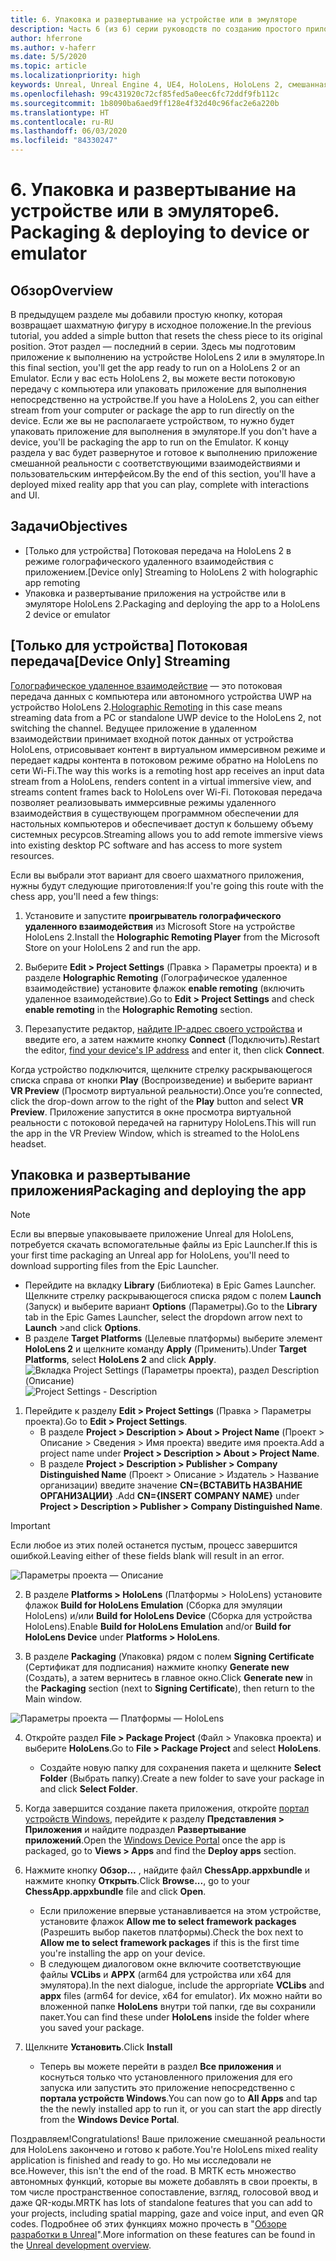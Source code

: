 ```yaml
---
title: 6. Упаковка и развертывание на устройстве или в эмуляторе
description: Часть 6 (из 6) серии руководств по созданию простого приложения для игры в шахматы с помощью Unreal Engine 4 и подключаемого модуля средств UX из набора средств для смешанной реальности
author: hferrone
ms.author: v-haferr
ms.date: 5/5/2020
ms.topic: article
ms.localizationpriority: high
keywords: Unreal, Unreal Engine 4, UE4, HoloLens, HoloLens 2, смешанная реальность, учебник, начало работы, MRTK, UXT, средства разработки пользовательского интерфейса, средства UX, документация
ms.openlocfilehash: 99c431920c72cf85fed5a0eec6fc72ddf9fb112c
ms.sourcegitcommit: 1b8090ba6aed9ff128e4f32d40c96fac2e6a220b
ms.translationtype: HT
ms.contentlocale: ru-RU
ms.lasthandoff: 06/03/2020
ms.locfileid: "84330247"
---
```

# <a name="6-packaging--deploying-to-device-or-emulator"></a><span data-ttu-id="db83e-104">6. Упаковка и развертывание на устройстве или в эмуляторе</span><span class="sxs-lookup"><span data-stu-id="db83e-104">6. Packaging & deploying to device or emulator</span></span>

## <a name="overview"></a><span data-ttu-id="db83e-105">Обзор</span><span class="sxs-lookup"><span data-stu-id="db83e-105">Overview</span></span>

<span data-ttu-id="db83e-106">В предыдущем разделе мы добавили простую кнопку, которая возвращает шахматную фигуру в исходное положение.</span><span class="sxs-lookup"><span data-stu-id="db83e-106">In the previous tutorial, you added a simple button that resets the chess piece to its original position.</span></span> <span data-ttu-id="db83e-107">Этот раздел — последний в серии. Здесь мы подготовим приложение к выполнению на устройстве HoloLens 2 или в эмуляторе.</span><span class="sxs-lookup"><span data-stu-id="db83e-107">In this final section, you'll get the app ready to run on a HoloLens 2 or an Emulator.</span></span> <span data-ttu-id="db83e-108">Если у вас есть HoloLens 2, вы можете вести потоковую передачу с компьютера или упаковать приложение для выполнения непосредственно на устройстве.</span><span class="sxs-lookup"><span data-stu-id="db83e-108">If you have a HoloLens 2, you can either stream from your computer or package the app to run directly on the device.</span></span> <span data-ttu-id="db83e-109">Если же вы не располагаете устройством, то нужно будет упаковать приложение для выполнения в эмуляторе.</span><span class="sxs-lookup"><span data-stu-id="db83e-109">If you don't have a device, you'll be packaging the app to run on the Emulator.</span></span> <span data-ttu-id="db83e-110">К концу раздела у вас будет развернутое и готовое к выполнению приложение смешанной реальности с соответствующими взаимодействиями и пользовательским интерфейсом.</span><span class="sxs-lookup"><span data-stu-id="db83e-110">By the end of this section, you'll have a deployed mixed reality app that you can play, complete with interactions and UI.</span></span>

## <a name="objectives"></a><span data-ttu-id="db83e-111">Задачи</span><span class="sxs-lookup"><span data-stu-id="db83e-111">Objectives</span></span>

* <span data-ttu-id="db83e-112">[Только для устройства] Потоковая передача на HoloLens 2 в режиме голографического удаленного взаимодействия с приложением.</span><span class="sxs-lookup"><span data-stu-id="db83e-112">[Device only] Streaming to HoloLens 2 with holographic app remoting</span></span>
* <span data-ttu-id="db83e-113">Упаковка и развертывание приложения на устройстве или в эмуляторе HoloLens 2.</span><span class="sxs-lookup"><span data-stu-id="db83e-113">Packaging and deploying the app to a HoloLens 2 device or emulator</span></span>

## <a name="device-only-streaming"></a><span data-ttu-id="db83e-114">[Только для устройства] Потоковая передача</span><span class="sxs-lookup"><span data-stu-id="db83e-114">[Device Only] Streaming</span></span>
<span data-ttu-id="db83e-115">[Голографическое удаленное взаимодействие](https://docs.microsoft.com/windows/mixed-reality/add-holographic-remoting) — это потоковая передача данных с компьютера или автономного устройства UWP на устройство HoloLens 2.</span><span class="sxs-lookup"><span data-stu-id="db83e-115">[Holographic Remoting](https://docs.microsoft.com/windows/mixed-reality/add-holographic-remoting) in this case means streaming data from a PC or standalone UWP device to the HoloLens 2, not switching the channel.</span></span> <span data-ttu-id="db83e-116">Ведущее приложение в удаленном взаимодействии принимает входной поток данных от устройства HoloLens, отрисовывает контент в виртуальном иммерсивном режиме и передает кадры контента в потоковом режиме обратно на HoloLens по сети Wi-Fi.</span><span class="sxs-lookup"><span data-stu-id="db83e-116">The way this works is a remoting host app receives an input data stream from a HoloLens, renders content in a virtual immersive view, and streams content frames back to HoloLens over Wi-Fi.</span></span> <span data-ttu-id="db83e-117">Потоковая передача позволяет реализовывать иммерсивные режимы удаленного взаимодействия в существующем программном обеспечении для настольных компьютеров и обеспечивает доступ к большему объему системных ресурсов.</span><span class="sxs-lookup"><span data-stu-id="db83e-117">Streaming allows you to add remote immersive views into existing desktop PC software and has access to more system resources.</span></span> 

<span data-ttu-id="db83e-118">Если вы выбрали этот вариант для своего шахматного приложения, нужны будут следующие приготовления:</span><span class="sxs-lookup"><span data-stu-id="db83e-118">If you're going this route with the chess app, you'll need a few things:</span></span>

1.  <span data-ttu-id="db83e-119">Установите и запустите **проигрыватель голографического удаленного взаимодействия** из Microsoft Store на устройстве HoloLens 2.</span><span class="sxs-lookup"><span data-stu-id="db83e-119">Install the **Holographic Remoting Player** from the Microsoft Store on your HoloLens 2 and run the app.</span></span>

2.  <span data-ttu-id="db83e-120">Выберите **Edit > Project Settings** (Правка > Параметры проекта) и в разделе **Holographic Remoting** (Голографическое удаленное взаимодействие) установите флажок **enable remoting** (включить удаленное взаимодействие).</span><span class="sxs-lookup"><span data-stu-id="db83e-120">Go to **Edit > Project Settings** and check **enable remoting** in the **Holographic Remoting** section.</span></span>

3.  <span data-ttu-id="db83e-121">Перезапустите редактор, [найдите IP-адрес своего устройства](https://docs.microsoft.com/windows/uwp/debug-test-perf/device-portal-hololens#connect-over-wi-fi) и введите его, а затем нажмите кнопку **Connect** (Подключить).</span><span class="sxs-lookup"><span data-stu-id="db83e-121">Restart the editor, [find your device's IP address](https://docs.microsoft.com/windows/uwp/debug-test-perf/device-portal-hololens#connect-over-wi-fi) and enter it, then click **Connect**.</span></span>

<span data-ttu-id="db83e-122">Когда устройство подключится, щелкните стрелку раскрывающегося списка справа от кнопки **Play** (Воспроизведение) и выберите вариант **VR Preview** (Просмотр виртуальной реальности).</span><span class="sxs-lookup"><span data-stu-id="db83e-122">Once you’re connected, click the drop-down arrow to the right of the **Play** button and select **VR Preview**.</span></span> <span data-ttu-id="db83e-123">Приложение запустится в окне просмотра виртуальной реальности с потоковой передачей на гарнитуру HoloLens.</span><span class="sxs-lookup"><span data-stu-id="db83e-123">This will run the app in the VR Preview Window, which is streamed to the HoloLens headset.</span></span> 

## <a name="packaging-and-deploying-the-app"></a><span data-ttu-id="db83e-124">Упаковка и развертывание приложения</span><span class="sxs-lookup"><span data-stu-id="db83e-124">Packaging and deploying the app</span></span> 

>[!NOTE]
><span data-ttu-id="db83e-125">Если вы впервые упаковываете приложение Unreal для HoloLens, потребуется скачать вспомогательные файлы из Epic Launcher.</span><span class="sxs-lookup"><span data-stu-id="db83e-125">If this is your first time packaging an Unreal app for HoloLens, you'll need to download supporting files from the Epic Launcher.</span></span> 
>- <span data-ttu-id="db83e-126">Перейдите на вкладку **Library** (Библиотека) в Epic Games Launcher. Щелкните стрелку раскрывающегося списка рядом с полем **Launch** (Запуск) и выберите вариант **Options** (Параметры).</span><span class="sxs-lookup"><span data-stu-id="db83e-126">Go to the **Library** tab in the Epic Games Launcher, select the dropdown arrow next to **Launch** >and click **Options**.</span></span> 
>- <span data-ttu-id="db83e-127">В разделе **Target Platforms** (Целевые платформы) выберите элемент **HoloLens 2** и щелкните команду **Apply** (Применить).</span><span class="sxs-lookup"><span data-stu-id="db83e-127">Under **Target Platforms**, select **HoloLens 2** and click **Apply**.</span></span> 
><span data-ttu-id="db83e-128">![Вкладка Project Settings (Параметры проекта), раздел Description (Описание)](images/unreal-uxt/6-installationoptions.PNG)</span><span class="sxs-lookup"><span data-stu-id="db83e-128">![Project Settings - Description](images/unreal-uxt/6-installationoptions.PNG)</span></span>

1.  <span data-ttu-id="db83e-129">Перейдите к разделу **Edit > Project Settings** (Правка > Параметры проекта).</span><span class="sxs-lookup"><span data-stu-id="db83e-129">Go to **Edit > Project Settings**.</span></span> 
    * <span data-ttu-id="db83e-130">В разделе **Project > Description > About > Project Name** (Проект > Описание > Сведения > Имя проекта) введите имя проекта.</span><span class="sxs-lookup"><span data-stu-id="db83e-130">Add a project name under **Project > Description > About > Project Name**.</span></span> 
    * <span data-ttu-id="db83e-131">В разделе **Project > Description > Publisher > Company Distinguished Name** (Проект > Описание > Издатель > Название организации) введите значение **CN={ВСТАВИТЬ НАЗВАНИЕ ОРГАНИЗАЦИИ}** .</span><span class="sxs-lookup"><span data-stu-id="db83e-131">Add **CN={INSERT COMPANY NAME}** under **Project > Description > Publisher > Company Distinguished Name**.</span></span>

> [!IMPORTANT]
> <span data-ttu-id="db83e-132">Если любое из этих полей останется пустым, процесс завершится ошибкой.</span><span class="sxs-lookup"><span data-stu-id="db83e-132">Leaving either of these fields blank will result in an error.</span></span> 

![Параметры проекта — Описание](images/unreal-uxt/6-cn.PNG)

2.  <span data-ttu-id="db83e-134">В разделе **Platforms > HoloLens** (Платформы > HoloLens) установите флажок **Build for HoloLens Emulation** (Сборка для эмуляции HoloLens) и/или **Build for HoloLens Device** (Сборка для устройства HoloLens).</span><span class="sxs-lookup"><span data-stu-id="db83e-134">Enable **Build for HoloLens Emulation** and/or **Build for HoloLens Device** under **Platforms > HoloLens**.</span></span>

3.  <span data-ttu-id="db83e-135">В разделе **Packaging** (Упаковка) рядом с полем **Signing Certificate** (Сертификат для подписания) нажмите кнопку **Generate new** (Создать), а затем вернитесь в главное окно.</span><span class="sxs-lookup"><span data-stu-id="db83e-135">Click **Generate new** in the **Packaging** section (next to **Signing Certificate**), then return to the Main window.</span></span>

![Параметры проекта — Платформы — HoloLens](images/unreal-uxt/6-packaging.PNG)

4.  <span data-ttu-id="db83e-137">Откройте раздел **File > Package Project** (Файл > Упаковка проекта) и выберите **HoloLens**.</span><span class="sxs-lookup"><span data-stu-id="db83e-137">Go to **File > Package Project** and select **HoloLens**.</span></span> 
    * <span data-ttu-id="db83e-138">Создайте новую папку для сохранения пакета и щелкните **Select Folder** (Выбрать папку).</span><span class="sxs-lookup"><span data-stu-id="db83e-138">Create a new folder to save your package in and click **Select Folder**.</span></span> 

5.  <span data-ttu-id="db83e-139">Когда завершится создание пакета приложения, откройте [портал устройств Windows](https://docs.microsoft.com/windows/mixed-reality/using-the-windows-device-portal), перейдите к разделу **Представления > Приложения** и найдите подраздел **Развертывание приложений**.</span><span class="sxs-lookup"><span data-stu-id="db83e-139">Open the [Windows Device Portal](https://docs.microsoft.com/windows/mixed-reality/using-the-windows-device-portal) once the app is packaged, go to **Views > Apps** and find the **Deploy apps** section.</span></span>

6.  <span data-ttu-id="db83e-140">Нажмите кнопку **Обзор...** , найдите файл **ChessApp.appxbundle** и нажмите кнопку **Открыть**.</span><span class="sxs-lookup"><span data-stu-id="db83e-140">Click **Browse...**, go to your **ChessApp.appxbundle** file and click **Open**.</span></span> 

    * <span data-ttu-id="db83e-141">Если приложение впервые устанавливается на этом устройстве, установите флажок **Allow me to select framework packages** (Разрешить выбор пакетов платформы).</span><span class="sxs-lookup"><span data-stu-id="db83e-141">Check the box next to **Allow me to select framework packages** if this is the first time you're installing the app on your device.</span></span> 
    * <span data-ttu-id="db83e-142">В следующем диалоговом окне включите соответствующие файлы **VCLibs** и **APPX** (arm64 для устройства или x64 для эмулятора).</span><span class="sxs-lookup"><span data-stu-id="db83e-142">In the next dialogue, include the appropriate **VCLibs** and **appx** files (arm64 for device, x64 for emulator).</span></span> <span data-ttu-id="db83e-143">Их можно найти во вложенной папке **HoloLens** внутри той папки, где вы сохранили пакет.</span><span class="sxs-lookup"><span data-stu-id="db83e-143">You can find these under **HoloLens** inside the folder where you saved your package.</span></span>

7.  <span data-ttu-id="db83e-144">Щелкните **Установить**.</span><span class="sxs-lookup"><span data-stu-id="db83e-144">Click **Install**</span></span>
    * <span data-ttu-id="db83e-145">Теперь вы можете перейти в раздел **Все приложения** и коснуться только что установленного приложения для его запуска или запустить это приложение непосредственно с **портала устройств Windows**.</span><span class="sxs-lookup"><span data-stu-id="db83e-145">You can now go to **All Apps** and tap the the newly installed app to run it, or you can start the app directly from the **Windows Device Portal**.</span></span> 

<span data-ttu-id="db83e-146">Поздравляем!</span><span class="sxs-lookup"><span data-stu-id="db83e-146">Congratulations!</span></span> <span data-ttu-id="db83e-147">Ваше приложение смешанной реальности для HoloLens закончено и готово к работе.</span><span class="sxs-lookup"><span data-stu-id="db83e-147">You're HoloLens mixed reality application is finished and ready to go.</span></span> <span data-ttu-id="db83e-148">Но мы исследовали не все.</span><span class="sxs-lookup"><span data-stu-id="db83e-148">However, this isn't the end of the road.</span></span> <span data-ttu-id="db83e-149">В MRTK есть множество автономных функций, которые вы можете добавлять в свои проекты, в том числе пространственное сопоставление, взгляд, голосовой ввод и даже QR-коды.</span><span class="sxs-lookup"><span data-stu-id="db83e-149">MRTK has lots of standalone features that you can add to your projects, including spatial mapping, gaze and voice input, and even QR codes.</span></span> <span data-ttu-id="db83e-150">Подробнее об этих функциях можно прочесть в "[Обзоре разработки в Unreal](https://docs.microsoft.com/windows/mixed-reality/unreal-development-overview)".</span><span class="sxs-lookup"><span data-stu-id="db83e-150">More information on these features can be found in the [Unreal development overview](https://docs.microsoft.com/windows/mixed-reality/unreal-development-overview).</span></span>